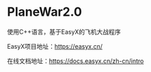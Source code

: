 # PlaneWar2.0
使用C++语言，基于EasyX的飞机大战程序

EasyX项目地址：https://easyx.cn/

在线文档地址：https://docs.easyx.cn/zh-cn/intro

